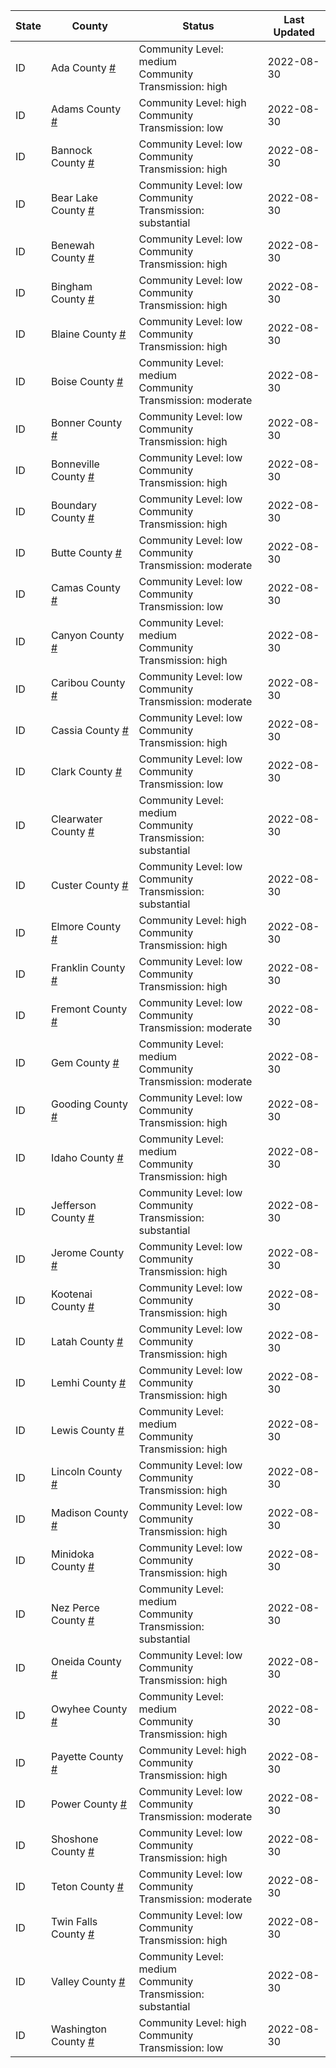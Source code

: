 State | County | Status | Last Updated
--- | --- | --- | --- 
ID | Ada County <a href="#ada_county">#</a> | <a name="ada_county"></a>Community Level: medium<br/>Community Transmission: high | 2022-08-30
ID | Adams County <a href="#adams_county">#</a> | <a name="adams_county"></a>Community Level: high<br/>Community Transmission: low | 2022-08-30
ID | Bannock County <a href="#bannock_county">#</a> | <a name="bannock_county"></a>Community Level: low<br/>Community Transmission: high | 2022-08-30
ID | Bear Lake County <a href="#bear_lake_county">#</a> | <a name="bear_lake_county"></a>Community Level: low<br/>Community Transmission: substantial | 2022-08-30
ID | Benewah County <a href="#benewah_county">#</a> | <a name="benewah_county"></a>Community Level: low<br/>Community Transmission: high | 2022-08-30
ID | Bingham County <a href="#bingham_county">#</a> | <a name="bingham_county"></a>Community Level: low<br/>Community Transmission: high | 2022-08-30
ID | Blaine County <a href="#blaine_county">#</a> | <a name="blaine_county"></a>Community Level: low<br/>Community Transmission: high | 2022-08-30
ID | Boise County <a href="#boise_county">#</a> | <a name="boise_county"></a>Community Level: medium<br/>Community Transmission: moderate | 2022-08-30
ID | Bonner County <a href="#bonner_county">#</a> | <a name="bonner_county"></a>Community Level: low<br/>Community Transmission: high | 2022-08-30
ID | Bonneville County <a href="#bonneville_county">#</a> | <a name="bonneville_county"></a>Community Level: low<br/>Community Transmission: high | 2022-08-30
ID | Boundary County <a href="#boundary_county">#</a> | <a name="boundary_county"></a>Community Level: low<br/>Community Transmission: high | 2022-08-30
ID | Butte County <a href="#butte_county">#</a> | <a name="butte_county"></a>Community Level: low<br/>Community Transmission: moderate | 2022-08-30
ID | Camas County <a href="#camas_county">#</a> | <a name="camas_county"></a>Community Level: low<br/>Community Transmission: low | 2022-08-30
ID | Canyon County <a href="#canyon_county">#</a> | <a name="canyon_county"></a>Community Level: medium<br/>Community Transmission: high | 2022-08-30
ID | Caribou County <a href="#caribou_county">#</a> | <a name="caribou_county"></a>Community Level: low<br/>Community Transmission: moderate | 2022-08-30
ID | Cassia County <a href="#cassia_county">#</a> | <a name="cassia_county"></a>Community Level: low<br/>Community Transmission: high | 2022-08-30
ID | Clark County <a href="#clark_county">#</a> | <a name="clark_county"></a>Community Level: low<br/>Community Transmission: low | 2022-08-30
ID | Clearwater County <a href="#clearwater_county">#</a> | <a name="clearwater_county"></a>Community Level: medium<br/>Community Transmission: substantial | 2022-08-30
ID | Custer County <a href="#custer_county">#</a> | <a name="custer_county"></a>Community Level: low<br/>Community Transmission: substantial | 2022-08-30
ID | Elmore County <a href="#elmore_county">#</a> | <a name="elmore_county"></a>Community Level: high<br/>Community Transmission: high | 2022-08-30
ID | Franklin County <a href="#franklin_county">#</a> | <a name="franklin_county"></a>Community Level: low<br/>Community Transmission: high | 2022-08-30
ID | Fremont County <a href="#fremont_county">#</a> | <a name="fremont_county"></a>Community Level: low<br/>Community Transmission: moderate | 2022-08-30
ID | Gem County <a href="#gem_county">#</a> | <a name="gem_county"></a>Community Level: medium<br/>Community Transmission: moderate | 2022-08-30
ID | Gooding County <a href="#gooding_county">#</a> | <a name="gooding_county"></a>Community Level: low<br/>Community Transmission: high | 2022-08-30
ID | Idaho County <a href="#idaho_county">#</a> | <a name="idaho_county"></a>Community Level: medium<br/>Community Transmission: high | 2022-08-30
ID | Jefferson County <a href="#jefferson_county">#</a> | <a name="jefferson_county"></a>Community Level: low<br/>Community Transmission: substantial | 2022-08-30
ID | Jerome County <a href="#jerome_county">#</a> | <a name="jerome_county"></a>Community Level: low<br/>Community Transmission: high | 2022-08-30
ID | Kootenai County <a href="#kootenai_county">#</a> | <a name="kootenai_county"></a>Community Level: low<br/>Community Transmission: high | 2022-08-30
ID | Latah County <a href="#latah_county">#</a> | <a name="latah_county"></a>Community Level: low<br/>Community Transmission: high | 2022-08-30
ID | Lemhi County <a href="#lemhi_county">#</a> | <a name="lemhi_county"></a>Community Level: low<br/>Community Transmission: high | 2022-08-30
ID | Lewis County <a href="#lewis_county">#</a> | <a name="lewis_county"></a>Community Level: medium<br/>Community Transmission: high | 2022-08-30
ID | Lincoln County <a href="#lincoln_county">#</a> | <a name="lincoln_county"></a>Community Level: low<br/>Community Transmission: high | 2022-08-30
ID | Madison County <a href="#madison_county">#</a> | <a name="madison_county"></a>Community Level: low<br/>Community Transmission: high | 2022-08-30
ID | Minidoka County <a href="#minidoka_county">#</a> | <a name="minidoka_county"></a>Community Level: low<br/>Community Transmission: high | 2022-08-30
ID | Nez Perce County <a href="#nez_perce_county">#</a> | <a name="nez_perce_county"></a>Community Level: medium<br/>Community Transmission: substantial | 2022-08-30
ID | Oneida County <a href="#oneida_county">#</a> | <a name="oneida_county"></a>Community Level: low<br/>Community Transmission: high | 2022-08-30
ID | Owyhee County <a href="#owyhee_county">#</a> | <a name="owyhee_county"></a>Community Level: medium<br/>Community Transmission: high | 2022-08-30
ID | Payette County <a href="#payette_county">#</a> | <a name="payette_county"></a>Community Level: high<br/>Community Transmission: high | 2022-08-30
ID | Power County <a href="#power_county">#</a> | <a name="power_county"></a>Community Level: low<br/>Community Transmission: moderate | 2022-08-30
ID | Shoshone County <a href="#shoshone_county">#</a> | <a name="shoshone_county"></a>Community Level: low<br/>Community Transmission: high | 2022-08-30
ID | Teton County <a href="#teton_county">#</a> | <a name="teton_county"></a>Community Level: low<br/>Community Transmission: moderate | 2022-08-30
ID | Twin Falls County <a href="#twin_falls_county">#</a> | <a name="twin_falls_county"></a>Community Level: low<br/>Community Transmission: high | 2022-08-30
ID | Valley County <a href="#valley_county">#</a> | <a name="valley_county"></a>Community Level: medium<br/>Community Transmission: substantial | 2022-08-30
ID | Washington County <a href="#washington_county">#</a> | <a name="washington_county"></a>Community Level: high<br/>Community Transmission: low | 2022-08-30
